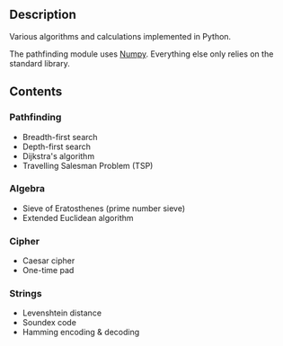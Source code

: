 ## Description

Various algorithms and calculations implemented in Python.

The pathfinding module uses [Numpy](https://numpy.org/). Everything else only relies on the standard library.

## Contents

### Pathfinding

- Breadth-first search
- Depth-first search
- Dijkstra's algorithm
- Travelling Salesman Problem (TSP)

### Algebra

- Sieve of Eratosthenes (prime number sieve)
- Extended Euclidean algorithm

### Cipher

- Caesar cipher
- One-time pad

### Strings

- Levenshtein distance
- Soundex code
- Hamming encoding & decoding

